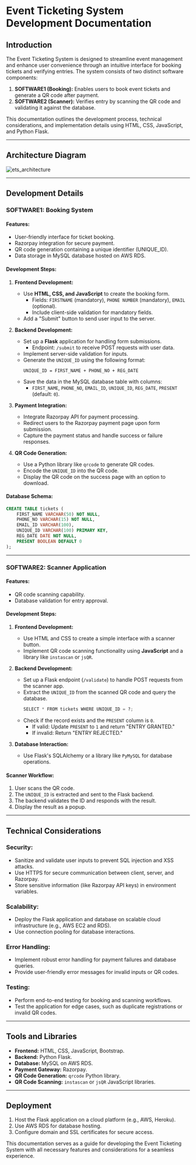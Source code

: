 # Event Ticketing System Development Documentation

## Introduction
The Event Ticketing System is designed to streamline event management and enhance user convenience through an intuitive interface for booking tickets and verifying entries. The system consists of two distinct software components:

1. **SOFTWARE1 (Booking):** Enables users to book event tickets and generate a QR code after payment.
2. **SOFTWARE2 (Scanner):** Verifies entry by scanning the QR code and validating it against the database.

This documentation outlines the development process, technical considerations, and implementation details using HTML, CSS, JavaScript, and Python Flask.

---

## Architecture Diagram

![ets_architecture](./ETS_ARCH.jpg)

---

## Development Details

### SOFTWARE1: Booking System

#### Features:
- User-friendly interface for ticket booking.
- Razorpay integration for secure payment.
- QR code generation containing a unique identifier (UNIQUE_ID).
- Data storage in MySQL database hosted on AWS RDS.

#### Development Steps:
1. **Frontend Development:**
   - Use **HTML, CSS, and JavaScript** to create the booking form.
     - Fields: `FIRSTNAME` (mandatory), `PHONE NUMBER` (mandatory), `EMAIL` (optional).
     - Include client-side validation for mandatory fields.
   - Add a "Submit" button to send user input to the server.

2. **Backend Development:**
   - Set up a **Flask** application for handling form submissions.
     - Endpoint: `/submit` to receive POST requests with user data.
   - Implement server-side validation for inputs.
   - Generate the `UNIQUE_ID` using the following format:
     ```
     UNIQUE_ID = FIRST_NAME + PHONE_NO + REG_DATE
     ```
   - Save the data in the MySQL database table with columns:
     - `FIRST_NAME`, `PHONE_NO`, `EMAIL_ID`, `UNIQUE_ID`, `REG_DATE`, `PRESENT` (default: `0`).

3. **Payment Integration:**
   - Integrate Razorpay API for payment processing.
   - Redirect users to the Razorpay payment page upon form submission.
   - Capture the payment status and handle success or failure responses.

4. **QR Code Generation:**
   - Use a Python library like `qrcode` to generate QR codes.
   - Encode the `UNIQUE_ID` into the QR code.
   - Display the QR code on the success page with an option to download.

#### Database Schema:
```sql
CREATE TABLE tickets (
    FIRST_NAME VARCHAR(50) NOT NULL,
    PHONE_NO VARCHAR(15) NOT NULL,
    EMAIL_ID VARCHAR(100),
    UNIQUE_ID VARCHAR(100) PRIMARY KEY,
    REG_DATE DATE NOT NULL,
    PRESENT BOOLEAN DEFAULT 0
);
```

---

### SOFTWARE2: Scanner Application

#### Features:
- QR code scanning capability.
- Database validation for entry approval.

#### Development Steps:
1. **Frontend Development:**
   - Use HTML and CSS to create a simple interface with a scanner button.
   - Implement QR code scanning functionality using **JavaScript** and a library like `instascan` or `jsQR`.

2. **Backend Development:**
   - Set up a Flask endpoint (`/validate`) to handle POST requests from the scanner app.
   - Extract the `UNIQUE_ID` from the scanned QR code and query the database.
     ```python
     SELECT * FROM tickets WHERE UNIQUE_ID = ?;
     ```
   - Check if the record exists and the `PRESENT` column is `0`.
     - If valid: Update `PRESENT` to `1` and return "ENTRY GRANTED."
     - If invalid: Return "ENTRY REJECTED."

3. **Database Interaction:**
   - Use Flask's SQLAlchemy or a library like `PyMySQL` for database operations.

#### Scanner Workflow:
1. User scans the QR code.
2. The `UNIQUE_ID` is extracted and sent to the Flask backend.
3. The backend validates the ID and responds with the result.
4. Display the result as a popup.

---

## Technical Considerations

### Security:
- Sanitize and validate user inputs to prevent SQL injection and XSS attacks.
- Use HTTPS for secure communication between client, server, and Razorpay.
- Store sensitive information (like Razorpay API keys) in environment variables.

### Scalability:
- Deploy the Flask application and database on scalable cloud infrastructure (e.g., AWS EC2 and RDS).
- Use connection pooling for database interactions.

### Error Handling:
- Implement robust error handling for payment failures and database queries.
- Provide user-friendly error messages for invalid inputs or QR codes.

### Testing:
- Perform end-to-end testing for booking and scanning workflows.
- Test the application for edge cases, such as duplicate registrations or invalid QR codes.

---

## Tools and Libraries
- **Frontend:** HTML, CSS, JavaScript, Bootstrap.
- **Backend:** Python Flask.
- **Database:** MySQL on AWS RDS.
- **Payment Gateway:** Razorpay.
- **QR Code Generation:** `qrcode` Python library.
- **QR Code Scanning:** `instascan` or `jsQR` JavaScript libraries.

---

## Deployment
1. Host the Flask application on a cloud platform (e.g., AWS, Heroku).
2. Use AWS RDS for database hosting.
3. Configure domain and SSL certificates for secure access.

This documentation serves as a guide for developing the Event Ticketing System with all necessary features and considerations for a seamless experience.

